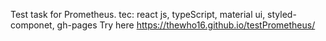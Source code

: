 Test task for Prometheus.
tec: react js, typeScript, material ui, styled-componet, gh-pages
Try here https://thewho16.github.io/testPrometheus/
